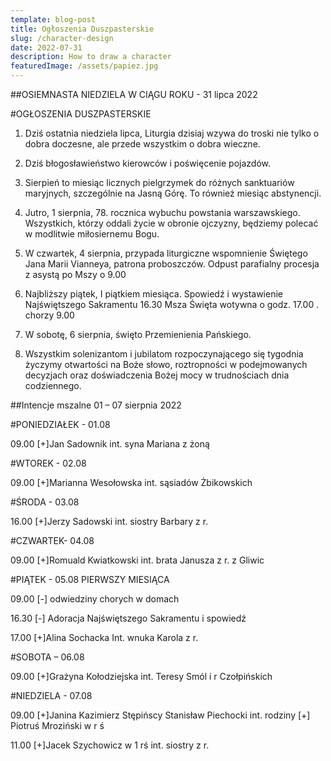 ```yaml
---
template: blog-post
title: Ogłoszenia Duszpasterskie
slug: /character-design
date: 2022-07-31
description: How to draw a character
featuredImage: /assets/papiez.jpg
---
```

      
##OSIEMNASTA NIEDZIELA W CIĄGU ROKU - 31 lipca 2022                                          

#OGŁOSZENIA DUSZPASTERSKIE

1. Dziś ostatnia niedziela lipca, Liturgia dzisiaj wzywa do troski nie tylko o dobra doczesne, ale przede wszystkim o dobra wieczne. 

2. Dziś błogosławieństwo kierowców i poświęcenie pojazdów.

3. Sierpień to miesiąc licznych pielgrzymek do różnych sanktuariów maryjnych, szczególnie na Jasną Górę. To również miesiąc abstynencji.

4. Jutro, 1 sierpnia, 78. rocznica wybuchu powstania warszawskiego. Wszystkich, którzy oddali życie w obronie ojczyzny, będziemy polecać w modlitwie miłosiernemu Bogu. 

5. W czwartek, 4 sierpnia, przypada liturgiczne wspomnienie Świętego Jana Marii Vianneya, patrona proboszczów. Odpust parafialny procesja z asystą po Mszy o 9.00

6. Najbliższy piątek, I piątkiem miesiąca. Spowiedź i wystawienie Najświętszego Sakramentu 16.30 Msza Święta wotywna o godz. 17.00 . chorzy 9.00

7. W sobotę, 6 sierpnia,  święto Przemienienia Pańskiego. 

8. Wszystkim solenizantom i jubilatom rozpoczynającego się tygodnia życzymy otwartości na Boże słowo, roztropności w podejmowanych decyzjach oraz doświadczenia Bożej mocy w trudnościach dnia codziennego. 

##Intencje mszalne 01 – 07 sierpnia 2022

#PONIEDZIAŁEK -  01.08 

09.00 [+]Jan Sadownik int. syna Mariana z żoną 

#WTOREK  -  02.08

09.00 [+]Marianna Wesołowska int. sąsiadów Żbikowskich

#ŚRODA - 03.08

16.00 [+]Jerzy Sadowski int.  siostry Barbary z r.

#CZWARTEK-  04.08  

09.00 [+]Romuald Kwiatkowski int. brata Janusza z r. z Gliwic

#PIĄTEK  - 05.08     PIERWSZY MIESIĄCA

09.00 [-] odwiedziny chorych w domach 

16.30 [-]  Adoracja Najświętszego Sakramentu i spowiedź 

17.00 [+]Alina Sochacka Int. wnuka Karola z r.

#SOBOTA – 06.08

09.00 [+]Grażyna Kołodziejska int. Teresy Smól i r Czołpińskich

#NIEDZIELA - 07.08

09.00 [+]Janina Kazimierz Stępińscy Stanisław Piechocki int. rodziny
[+] Piotruś Mroziński w r ś

11.00 [+]Jacek Szychowicz w 1 rś int. siostry z r.